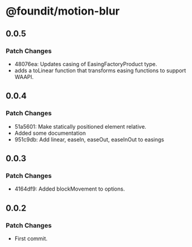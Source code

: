 # @foundit/motion-blur

## 0.0.5

### Patch Changes

- 48076ea: Updates casing of EasingFactoryProduct type.
- adds a toLinear function that transforms easing functions to support WAAPI.

## 0.0.4

### Patch Changes

- 51a5601: Make statically positioned element relative.
- Added some documentation
- 951c9db: Add linear, easeIn, easeOut, easeInOut to easings

## 0.0.3

### Patch Changes

- 4164df9: Added blockMovement to options.

## 0.0.2

### Patch Changes

- First commit.
